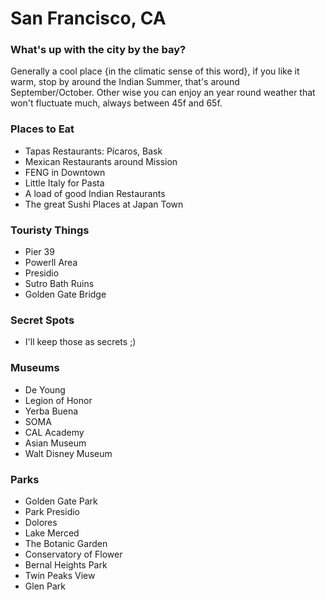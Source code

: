 ﻿# San Francisco, CA
### What's up with the city by the bay?
Generally a cool place {in the climatic sense of this word}, if you like it warm, stop by around the Indian Summer, that's around September/October. Other wise you can enjoy an year round weather that won't fluctuate much, always between 45f and 65f.

### Places to Eat
 - Tapas Restaurants: Pícaros, Bask
 - Mexican Restaurants around Mission
 - FENG in Downtown
 - Little Italy for Pasta
 - A load of good Indian Restaurants
 - The great Sushi Places at Japan Town

### Touristy Things
 - Pier 39
 - Powerll Area
 - Presidio
 - Sutro Bath Ruins
 - Golden Gate Bridge

### Secret Spots
 - I'll keep those as secrets ;)

### Museums
 - De Young
 - Legion of Honor
 - Yerba Buena
 - SOMA
 - CAL Academy
 - Asian Museum
 - Walt Disney Museum

### Parks
 - Golden Gate Park
 - Park Presidio
 - Dolores
 - Lake Merced
 - The Botanic Garden
 - Conservatory of Flower
 - Bernal Heights Park
 - Twin Peaks View
 - Glen Park
